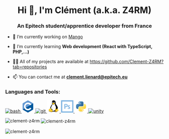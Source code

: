 <h1 align="center">Hi 👋, I'm Clément (a.k.a. Z4RM)</h1>
<h3 align="center">An Epitech student/apprentice developer from France</h3>

- 🔭 I’m currently working on [Mango](https://github.com/Clement-Z4RM/Mango)

- 🌱 I’m currently learning **Web development (React with TypeScript, PHP,...)**

- 👨‍💻 All of my projects are available at https://github.com/Clement-Z4RM?tab=repositories

- 📫 You can contact me at **clement.lienard@epitech.eu**

<h3 align="left">Languages and Tools:</h3>
<p align="left"> <a href="https://www.gnu.org/software/bash/" target="_blank" rel="noreferrer"> <img src="https://www.vectorlogo.zone/logos/gnu_bash/gnu_bash-icon.svg" alt="bash" width="40" height="40"/> </a> <a href="https://www.cprogramming.com/" target="_blank" rel="noreferrer"> <img src="https://raw.githubusercontent.com/devicons/devicon/master/icons/c/c-original.svg" alt="c" width="40" height="40"/> </a> <a href="https://git-scm.com/" target="_blank" rel="noreferrer"> <img src="https://www.vectorlogo.zone/logos/git-scm/git-scm-icon.svg" alt="git" width="40" height="40"/> </a> <a href="https://www.linux.org/" target="_blank" rel="noreferrer"> <img src="https://raw.githubusercontent.com/devicons/devicon/master/icons/linux/linux-original.svg" alt="linux" width="40" height="40"/> </a> <a href="https://www.photoshop.com/en" target="_blank" rel="noreferrer"> <img src="https://raw.githubusercontent.com/devicons/devicon/master/icons/photoshop/photoshop-line.svg" alt="photoshop" width="40" height="40"/> </a> <a href="https://www.python.org" target="_blank" rel="noreferrer"> <img src="https://raw.githubusercontent.com/devicons/devicon/master/icons/python/python-original.svg" alt="python" width="40" height="40"/> </a> <a href="https://unity.com/" target="_blank" rel="noreferrer"> <img src="https://www.vectorlogo.zone/logos/unity3d/unity3d-icon.svg" alt="unity" width="40" height="40"/> </a> </p>

<p><img align="left" src="https://github-readme-stats.vercel.app/api/top-langs?username=clement-z4rm&show_icons=true&locale=en&layout=compact" alt="clement-z4rm" /></p>

<p>&nbsp;<img align="center" src="https://github-readme-stats.vercel.app/api?username=clement-z4rm&show_icons=true&locale=en" alt="clement-z4rm" /></p>

<p><img align="center" src="https://github-readme-streak-stats.herokuapp.com/?user=clement-z4rm&" alt="clement-z4rm" /></p>
